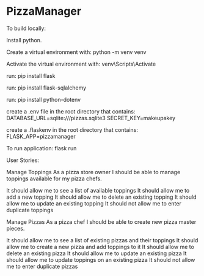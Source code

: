 # PizzaManager

To build locally:

Install python.

Create a virtual environment with:
python -m venv venv

Activate the virtual environment with:  venv\Scripts\Activate

run:
pip install flask

run:
pip install flask-sqlalchemy

run:
pip install python-dotenv

create a .env file in the root directory that contains:
DATABASE_URL=sqlite:///pizzas.sqlite3
SECRET_KEY=makeupakey

create a .flaskenv in the root directory that contains:
FLASK_APP=pizzamanager

To run application:  flask run

User Stories:

Manage Toppings
As a pizza store owner I should be able to manage toppings available for my pizza chefs.

It should allow me to see a list of available toppings
It should allow me to add a new topping
It should allow me to delete an existing topping
It should allow me to update an existing topping
It should not allow me to enter duplicate toppings

Manage Pizzas
As a pizza chef I should be able to create new pizza master pieces.

It should allow me to see a list of existing pizzas and their toppings
It should allow me to create a new pizza and add toppings to it
It should allow me to delete an existing pizza
It should allow me to update an existing pizza
It should allow me to update toppings on an existing pizza
It should not allow me to enter duplicate pizzas
